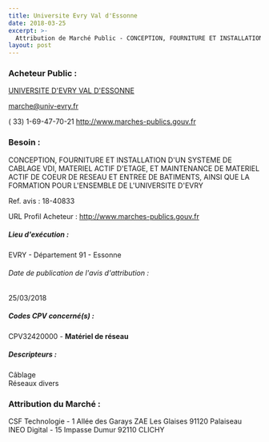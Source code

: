 ```yaml
---
title: Universite Evry Val d'Essonne
date: 2018-03-25
excerpt: >-
  Attribution de Marché Public - CONCEPTION, FOURNITURE ET INSTALLATION D'UN SYSTEME DE CABLAGE VDI, MATERIEL ACTIF DE POUR L'ENSEMBLE DE L'UNIVERSITE D'EVRY
layout: post
---
```


### Acheteur Public : 
<a href="/acheteur-132/siren-199119751"> UNIVERSITE D'EVRY VAL D'ESSONNE</a><br/>



marche@univ-evry.fr

( 33) 1-69-47-70-21
http://www.marches-publics.gouv.fr
### Besoin :

CONCEPTION, FOURNITURE ET INSTALLATION D'UN SYSTEME DE CABLAGE VDI, MATERIEL ACTIF D'ETAGE, ET MAINTENANCE DE MATERIEL ACTIF DE COEUR DE RESEAU ET ENTREE DE BATIMENTS, AINSI QUE LA FORMATION POUR L'ENSEMBLE DE L'UNIVERSITE D'EVRY

Ref. avis : 18-40833

URL Profil Acheteur : http://www.marches-publics.gouv.fr

##### Lieu d'exécution :

EVRY - Département 91 - Essonne

###### Date de publication de l'avis d'attribution : 
25/03/2018

##### Codes CPV concerné(s) :
CPV32420000 - **Matériel de réseau** <br/>

##### Descripteurs :
Câblage <br/>
Réseaux divers <br/>

### Attribution du Marché :
CSF Technologie - 1 Allée des Garays ZAE Les Glaises 91120 Palaiseau <br/>
INEO Digital - 15 Impasse Dumur 92110 CLICHY <br/>
